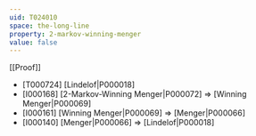 ```yaml
---
uid: T024010
space: the-long-line
property: 2-markov-winning-menger
value: false
---
```

[[Proof]]

* [T000724] [Lindelof|P000018]
* [I000168] [2-Markov-Winning Menger|P000072] => [Winning Menger|P000069]
* [I000161] [Winning Menger|P000069] => [Menger|P000066]
* [I000140] [Menger|P000066] => [Lindelof|P000018]

